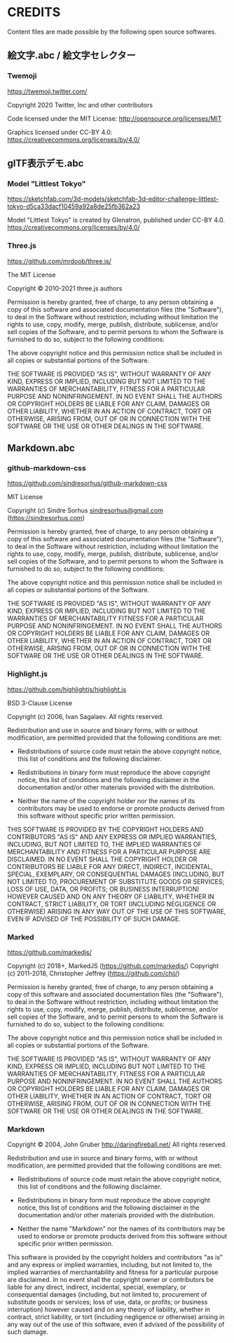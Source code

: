 # CREDITS

Content files are made possible by the following open source softwares.

## 絵文字.abc / 絵文字セレクター

### Twemoji

https://twemoji.twitter.com/

Copyright 2020 Twitter, Inc and other contributors

Code licensed under the MIT License: http://opensource.org/licenses/MIT

Graphics licensed under CC-BY 4.0: https://creativecommons.org/licenses/by/4.0/

## glTF表示デモ.abc

### Model "Littlest Tokyo"

https://sketchfab.com/3d-models/sketchfab-3d-editor-challenge-littlest-tokyo-d5ca33dacf10459a92a8de25fb362a23

Model "Littlest Tokyo" is created by Glenatron, published under CC-BY 4.0.  
https://creativecommons.org/licenses/by/4.0/

### Three.js

https://github.com/mrdoob/three.js/

The MIT License

Copyright © 2010-2021 three.js authors

Permission is hereby granted, free of charge, to any person obtaining a copy
of this software and associated documentation files (the "Software"), to deal
in the Software without restriction, including without limitation the rights
to use, copy, modify, merge, publish, distribute, sublicense, and/or sell
copies of the Software, and to permit persons to whom the Software is
furnished to do so, subject to the following conditions:

The above copyright notice and this permission notice shall be included in
all copies or substantial portions of the Software.

THE SOFTWARE IS PROVIDED "AS IS", WITHOUT WARRANTY OF ANY KIND, EXPRESS OR
IMPLIED, INCLUDING BUT NOT LIMITED TO THE WARRANTIES OF MERCHANTABILITY,
FITNESS FOR A PARTICULAR PURPOSE AND NONINFRINGEMENT. IN NO EVENT SHALL THE
AUTHORS OR COPYRIGHT HOLDERS BE LIABLE FOR ANY CLAIM, DAMAGES OR OTHER
LIABILITY, WHETHER IN AN ACTION OF CONTRACT, TORT OR OTHERWISE, ARISING FROM,
OUT OF OR IN CONNECTION WITH THE SOFTWARE OR THE USE OR OTHER DEALINGS IN
THE SOFTWARE.

## Markdown.abc

### github-markdown-css

https://github.com/sindresorhus/github-markdown-css

MIT License

Copyright (c) Sindre Sorhus <sindresorhus@gmail.com> (https://sindresorhus.com)

Permission is hereby granted, free of charge, to any person obtaining a copy
of this software and associated documentation files (the "Software"), to deal
in the Software without restriction, including without limitation the rights
to use, copy, modify, merge, publish, distribute, sublicense, and/or sell
copies of the Software, and to permit persons to whom the Software is
furnished to do so, subject to the following conditions:

The above copyright notice and this permission notice shall be included in
all copies or substantial portions of the Software.

THE SOFTWARE IS PROVIDED "AS IS", WITHOUT WARRANTY OF ANY KIND, EXPRESS OR
IMPLIED, INCLUDING BUT NOT LIMITED TO THE WARRANTIES OF MERCHANTABILITY
FITNESS FOR A PARTICULAR PURPOSE AND NONINFRINGEMENT. IN NO EVENT SHALL THE
AUTHORS OR COPYRIGHT HOLDERS BE LIABLE FOR ANY CLAIM, DAMAGES OR OTHER
LIABILITY, WHETHER IN AN ACTION OF CONTRACT, TORT OR OTHERWISE, ARISING FROM,
OUT OF OR IN CONNECTION WITH THE SOFTWARE OR THE USE OR OTHER DEALINGS IN
THE SOFTWARE.

### Highlight.js

https://github.com/highlightjs/highlight.js

BSD 3-Clause License

Copyright (c) 2006, Ivan Sagalaev.
All rights reserved.

Redistribution and use in source and binary forms, with or without
modification, are permitted provided that the following conditions are met:

* Redistributions of source code must retain the above copyright notice, this
  list of conditions and the following disclaimer.

* Redistributions in binary form must reproduce the above copyright notice,
  this list of conditions and the following disclaimer in the documentation
  and/or other materials provided with the distribution.

* Neither the name of the copyright holder nor the names of its
  contributors may be used to endorse or promote products derived from
  this software without specific prior written permission.

THIS SOFTWARE IS PROVIDED BY THE COPYRIGHT HOLDERS AND CONTRIBUTORS "AS IS"
AND ANY EXPRESS OR IMPLIED WARRANTIES, INCLUDING, BUT NOT LIMITED TO, THE
IMPLIED WARRANTIES OF MERCHANTABILITY AND FITNESS FOR A PARTICULAR PURPOSE ARE
DISCLAIMED. IN NO EVENT SHALL THE COPYRIGHT HOLDER OR CONTRIBUTORS BE LIABLE
FOR ANY DIRECT, INDIRECT, INCIDENTAL, SPECIAL, EXEMPLARY, OR CONSEQUENTIAL
DAMAGES (INCLUDING, BUT NOT LIMITED TO, PROCUREMENT OF SUBSTITUTE GOODS OR
SERVICES; LOSS OF USE, DATA, OR PROFITS; OR BUSINESS INTERRUPTION) HOWEVER
CAUSED AND ON ANY THEORY OF LIABILITY, WHETHER IN CONTRACT, STRICT LIABILITY,
OR TORT (INCLUDING NEGLIGENCE OR OTHERWISE) ARISING IN ANY WAY OUT OF THE USE
OF THIS SOFTWARE, EVEN IF ADVISED OF THE POSSIBILITY OF SUCH DAMAGE.

### Marked

https://github.com/markedjs/

Copyright (c) 2018+, MarkedJS (https://github.com/markedjs/)
Copyright (c) 2011-2018, Christopher Jeffrey (https://github.com/chjj/)

Permission is hereby granted, free of charge, to any person obtaining a copy
of this software and associated documentation files (the "Software"), to deal
in the Software without restriction, including without limitation the rights
to use, copy, modify, merge, publish, distribute, sublicense, and/or sell
copies of the Software, and to permit persons to whom the Software is
furnished to do so, subject to the following conditions:

The above copyright notice and this permission notice shall be included in
all copies or substantial portions of the Software.

THE SOFTWARE IS PROVIDED "AS IS", WITHOUT WARRANTY OF ANY KIND, EXPRESS OR
IMPLIED, INCLUDING BUT NOT LIMITED TO THE WARRANTIES OF MERCHANTABILITY,
FITNESS FOR A PARTICULAR PURPOSE AND NONINFRINGEMENT. IN NO EVENT SHALL THE
AUTHORS OR COPYRIGHT HOLDERS BE LIABLE FOR ANY CLAIM, DAMAGES OR OTHER
LIABILITY, WHETHER IN AN ACTION OF CONTRACT, TORT OR OTHERWISE, ARISING FROM,
OUT OF OR IN CONNECTION WITH THE SOFTWARE OR THE USE OR OTHER DEALINGS IN
THE SOFTWARE.

### Markdown

Copyright © 2004, John Gruber
http://daringfireball.net/
All rights reserved.

Redistribution and use in source and binary forms, with or without
modification, are permitted provided that the following conditions are met:

* Redistributions of source code must retain the above copyright notice,
  this list of conditions and the following disclaimer.

* Redistributions in binary form must reproduce the above copyright notice,
  this list of conditions and the following disclaimer in the documentation
  and/or other materials provided with the distribution.

* Neither the name "Markdown" nor the names of its contributors may be used
  to endorse or promote products derived from this software without specific
  prior written permission.

This software is provided by the copyright holders and contributors "as is"
and any express or implied warranties, including, but not limited to, the
implied warranties of merchantability and fitness for a particular purpose are
disclaimed. In no event shall the copyright owner or contributors be liable
for any direct, indirect, incidental, special, exemplary, or consequential
damages (including, but not limited to, procurement of substitute goods or
services; loss of use, data, or profits; or business interruption) however
caused and on any theory of liability, whether in contract, strict liability,
or tort (including negligence or otherwise) arising in any way out of the use
of this software, even if advised of the possibility of such damage.
